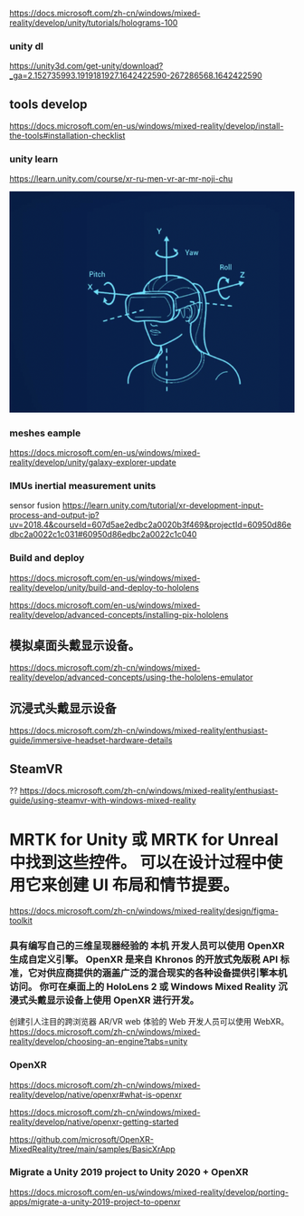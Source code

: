 https://docs.microsoft.com/zh-cn/windows/mixed-reality/develop/unity/tutorials/holograms-100

### unity dl
https://unity3d.com/get-unity/download?_ga=2.152735993.1919181927.1642422590-267286568.1642422590

## tools develop
https://docs.microsoft.com/en-us/windows/mixed-reality/develop/install-the-tools#installation-checklist

### unity learn
https://learn.unity.com/course/xr-ru-men-vr-ar-mr-noji-chu

![img](https://github.com/hiro-9999/blog/blob/master/.%E5%85%83%E5%AE%87%E5%AE%99/unity/MR/%E3%82%B9%E3%82%AF%E3%83%AA%E3%83%BC%E3%83%B3%E3%82%B7%E3%83%A7%E3%83%83%E3%83%88%202022-01-18%2020.31.19.png)


### meshes eample
https://docs.microsoft.com/en-us/windows/mixed-reality/develop/unity/galaxy-explorer-update

### IMUs  inertial measurement units
sensor fusion
https://learn.unity.com/tutorial/xr-development-input-process-and-output-jp?uv=2018.4&courseId=607d5ae2edbc2a0020b3f469&projectId=60950d86edbc2a0022c1c031#60950d86edbc2a0022c1c040


### Build and deploy
https://docs.microsoft.com/en-us/windows/mixed-reality/develop/unity/build-and-deploy-to-hololens

https://docs.microsoft.com/en-us/windows/mixed-reality/develop/advanced-concepts/installing-pix-hololens


## 模拟桌面头戴显示设备。
https://docs.microsoft.com/zh-cn/windows/mixed-reality/develop/advanced-concepts/using-the-hololens-emulator


## 沉浸式头戴显示设备
https://docs.microsoft.com/zh-cn/windows/mixed-reality/enthusiast-guide/immersive-headset-hardware-details

## SteamVR
??
https://docs.microsoft.com/zh-cn/windows/mixed-reality/enthusiast-guide/using-steamvr-with-windows-mixed-reality

# MRTK for Unity 或 MRTK for Unreal 中找到这些控件。 可以在设计过程中使用它来创建 UI 布局和情节提要。
https://docs.microsoft.com/zh-cn/windows/mixed-reality/design/figma-toolkit



### 具有编写自己的三维呈现器经验的 本机 开发人员可以使用 OpenXR 生成自定义引擎。 OpenXR 是来自 Khronos 的开放式免版税 API 标准，它对供应商提供的涵盖广泛的混合现实的各种设备提供引擎本机访问。 你可在桌面上的 HoloLens 2 或 Windows Mixed Reality 沉浸式头戴显示设备上使用 OpenXR 进行开发。
创建引人注目的跨浏览器 AR/VR web 体验的 Web 开发人员可以使用 WebXR。
https://docs.microsoft.com/zh-cn/windows/mixed-reality/develop/choosing-an-engine?tabs=unity


### OpenXR
https://docs.microsoft.com/zh-cn/windows/mixed-reality/develop/native/openxr#what-is-openxr

https://docs.microsoft.com/zh-cn/windows/mixed-reality/develop/native/openxr-getting-started

https://github.com/microsoft/OpenXR-MixedReality/tree/main/samples/BasicXrApp

### Migrate a Unity 2019 project to Unity 2020 + OpenXR
https://docs.microsoft.com/en-us/windows/mixed-reality/develop/porting-apps/migrate-a-unity-2019-project-to-openxr
